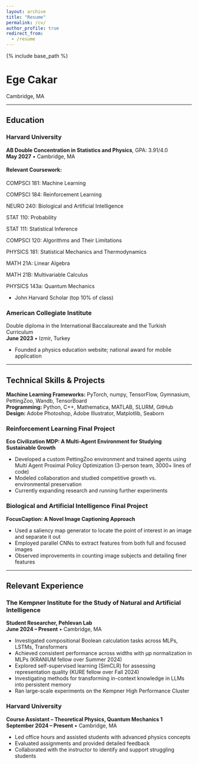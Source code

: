 ```yaml
---
layout: archive
title: "Resume"
permalink: /cv/
author_profile: true
redirect_from:
  - /resume
---
```


{% include base_path %}

# **Ege Cakar**

Cambridge, MA

---

## **Education**

### **Harvard University**  
**AB Double Concentration in Statistics and Physics**, GPA: 3.91/4.0  
**May 2027** • Cambridge, MA  

#### Relevant Coursework: 

COMPSCI 181: Machine Learning

COMPSCI 184: Reinforcement Learning

NEURO 240: Biological and Artificial Intelligence 

STAT 110: Probability

STAT 111: Statistical Inference 

COMPSCI 120: Algorithms and Their Limitations 

PHYSICS 181: Statistical Mechanics and Thermodynamics 

MATH 21A: Linear Algebra 

MATH 21B: Multivariable Calculus 

PHYSICS 143a: Quantum Mechanics  

- John Harvard Scholar (top 10% of class)

### **American Collegiate Institute**  
Double diploma in the International Baccalaureate and the Turkish Curriculum  
**June 2023** • Izmir, Turkey  

- Founded a physics education website; national award for mobile application

---

## **Technical Skills & Projects**

**Machine Learning Frameworks:** PyTorch, numpy, TensorFlow, Gymnasium, PettingZoo, Wandb, TensorBoard  
**Programming:** Python, C++, Mathematica, MATLAB, SLURM, GitHub  
**Design:** Adobe Photoshop, Adobe Illustrator, Matplotlib, Seaborn  

### **Reinforcement Learning Final Project**  

**Eco Civilization MDP: A Multi-Agent Environment for Studying Sustainable Growth**  

- Developed a custom PettingZoo environment and trained agents using Multi Agent Proximal Policy Optimization (3-person team, 3000+ lines of code)  
- Modeled collaboration and studied competitive growth vs. environmental preservation  
- Currently expanding research and running further experiments  

### **Biological and Artificial Intelligence Final Project**  

**FocusCaption: A Novel Image Captioning Approach**  

- Used a saliency map generator to locate the point of interest in an image and separate it out  
- Employed parallel CNNs to extract features from both full and focused images  
- Observed improvements in counting image subjects and detailing finer features  

---

## **Relevant Experience**

### **The Kempner Institute for the Study of Natural and Artificial Intelligence**  
**Student Researcher, Pehlevan Lab**  
**June 2024 – Present** • Cambridge, MA  

- Investigated compositional Boolean calculation tasks across MLPs, LSTMs, Transformers  
- Achieved consistent performance across widths with µp normalization in MLPs (KRANIUM fellow over Summer 2024)  
- Explored self-supervised learning (SimCLR) for assessing representation quality (KURE fellow over Fall 2024)  
- Investigating methods for transforming in-context knowledge in LLMs into persistent memory  
- Ran large-scale experiments on the Kempner High Performance Cluster  

### **Harvard University**  
**Course Assistant – Theoretical Physics, Quantum Mechanics 1**  
**September 2024 – Present** • Cambridge, MA  
- Led office hours and assisted students with advanced physics concepts  
- Evaluated assignments and provided detailed feedback  
- Collaborated with the instructor to identify and support struggling students  